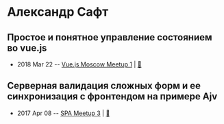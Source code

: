 # Александр Сафт

## Простое и понятное управление состоянием во vue.js
- 2018 Mar 22 -- [Vue.js Moscow Meetup 1](https://youtu.be/h9NQs0SEVoA?t=1h34m7s)  | [:notebook:](https://speakerdeck.com/vuejsmoscow/prostoie-i-poniatnoie-upravlieniie-sostoianiiem-vo-vue-dot-js-alieksandr-saft-vue-dot-js-moscow-meetup)  
## Серверная валидация сложных форм и ее синхронизация с фронтендом на примере Ajv
- 2017 Apr 08 -- [SPA Meetup 3](https://www.youtube.com/watch?v=Wg9jFQ8F7go)  | [:notebook:](https://www.slideshare.net/AvitoTech/ajv-zeeng)  
